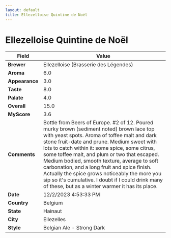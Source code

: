 ```yaml
---
layout: default
title: Ellezelloise Quintine de Noël
---
```


# Ellezelloise Quintine de Noël

| Field         | Value                                                                                                   |
|---------------|---------------------------------------------------------------------------------------------------------|
| **Brewer**    | Ellezelloise (Brasserie des Légendes)                                                                                        |
| **Aroma**     | 6.0                                                                                         |
| **Appearance**| 3.0                                                                                    |
| **Taste**     | 8.0                                                                                         |
| **Palate**    | 4.0                                                                                        |
| **Overall**   | 15.0                                                                                       |
| **MyScore**   | 3.6                                                                                       |
| **Comments**  | Bottle from Beers of Europe. #2 of 12. Poured murky brown (sediment noted) brown lace top with yeast spots. Aroma of toffee malt and dark stone fruit-date and prune. Medium sweet with lots to catch within it: some spice, some citrus, some toffee malt, and plum or two that escaped. Medium bodied, smooth texture, average to soft carbonation, and a long fruit and spice finish. Actually the spice grows noticeably the more you sip so it's cumulative. I doubt if I could drink many of these, but as a winter warmer it has its place.                                                                                      |
| **Date**      | 12/2/2023 4:53:33 PM                                                                                          |
| **Country**   | Belgium                                                                                       |
| **State**     | Hainaut                                                                                         |
| **City**      | Ellezelles                                                                                          |
| **Style**     | Belgian Ale - Strong Dark                                                                                         |
